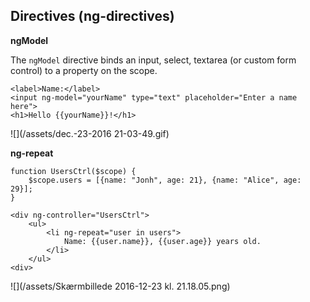 ## **Directives \(ng-directives\)**

**ngModel**

The `ngModel` directive binds an input, select, textarea \(or custom form control\) to a property on the scope.

```
<label>Name:</label>
<input ng-model="yourName" type="text" placeholder="Enter a name here">
<h1>Hello {{yourName}}!</h1>
```

![](/assets/dec.-23-2016 21-03-49.gif)

**ng-repeat**

```
function UsersCtrl($scope) {
    $scope.users = [{name: "Jonh", age: 21}, {name: "Alice", age: 29}];
}
```

```
<div ng-controller="UsersCtrl">
    <ul>
        <li ng-repeat="user in users">
            Name: {{user.name}}, {{user.age}} years old.
        </li>
    </ul>
<div>
```

![](/assets/Skærmbillede 2016-12-23 kl. 21.18.05.png)
